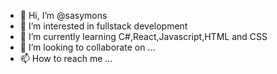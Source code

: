 - 👋 Hi, I’m @sasymons
- 👀 I’m interested in fullstack development
- 🌱 I’m currently learning C#,React,Javascript,HTML and CSS
- 💞️ I’m looking to collaborate on ...
- 📫 How to reach me ...

<!---
sasymons/sasymons is a ✨ special ✨ repository because its `README.md` (this file) appears on your GitHub profile.
You can click the Preview link to take a look at your changes.
--->
